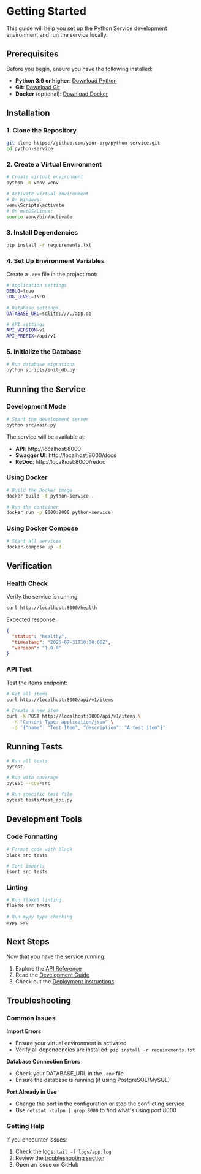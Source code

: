 # Getting Started

This guide will help you set up the Python Service development environment and run the service locally.

## Prerequisites

Before you begin, ensure you have the following installed:

- **Python 3.9 or higher**: [Download Python](https://python.org/downloads/)
- **Git**: [Download Git](https://git-scm.com/downloads)
- **Docker** (optional): [Download Docker](https://docker.com/get-started)

## Installation

### 1. Clone the Repository

```bash
git clone https://github.com/your-org/python-service.git
cd python-service
```

### 2. Create a Virtual Environment

```bash
# Create virtual environment
python -m venv venv

# Activate virtual environment
# On Windows:
venv\Scripts\activate
# On macOS/Linux:
source venv/bin/activate
```

### 3. Install Dependencies

```bash
pip install -r requirements.txt
```

### 4. Set Up Environment Variables

Create a `.env` file in the project root:

```bash
# Application settings
DEBUG=true
LOG_LEVEL=INFO

# Database settings
DATABASE_URL=sqlite:///./app.db

# API settings
API_VERSION=v1
API_PREFIX=/api/v1
```

### 5. Initialize the Database

```bash
# Run database migrations
python scripts/init_db.py
```

## Running the Service

### Development Mode

```bash
# Start the development server
python src/main.py
```

The service will be available at:
- **API**: http://localhost:8000
- **Swagger UI**: http://localhost:8000/docs
- **ReDoc**: http://localhost:8000/redoc

### Using Docker

```bash
# Build the Docker image
docker build -t python-service .

# Run the container
docker run -p 8000:8000 python-service
```

### Using Docker Compose

```bash
# Start all services
docker-compose up -d
```

## Verification

### Health Check

Verify the service is running:

```bash
curl http://localhost:8000/health
```

Expected response:
```json
{
  "status": "healthy",
  "timestamp": "2025-07-31T10:00:00Z",
  "version": "1.0.0"
}
```

### API Test

Test the items endpoint:

```bash
# Get all items
curl http://localhost:8000/api/v1/items

# Create a new item
curl -X POST http://localhost:8000/api/v1/items \
  -H "Content-Type: application/json" \
  -d '{"name": "Test Item", "description": "A test item"}'
```

## Running Tests

```bash
# Run all tests
pytest

# Run with coverage
pytest --cov=src

# Run specific test file
pytest tests/test_api.py
```

## Development Tools

### Code Formatting

```bash
# Format code with black
black src tests

# Sort imports
isort src tests
```

### Linting

```bash
# Run flake8 linting
flake8 src tests

# Run mypy type checking
mypy src
```

## Next Steps

Now that you have the service running:

1. Explore the [API Reference](api-reference.md)
2. Read the [Development Guide](development.md)
3. Check out the [Deployment Instructions](deployment.md)

## Troubleshooting

### Common Issues

**Import Errors**
- Ensure your virtual environment is activated
- Verify all dependencies are installed: `pip install -r requirements.txt`

**Database Connection Errors**
- Check your DATABASE_URL in the `.env` file
- Ensure the database is running (if using PostgreSQL/MySQL)

**Port Already in Use**
- Change the port in the configuration or stop the conflicting service
- Use `netstat -tulpn | grep 8000` to find what's using port 8000

### Getting Help

If you encounter issues:

1. Check the logs: `tail -f logs/app.log`
2. Review the [troubleshooting section](development.md#troubleshooting)
3. Open an issue on GitHub
